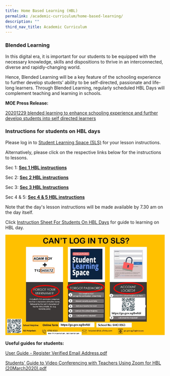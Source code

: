 ```yaml
---
title: Home Based Learning (HBL)
permalink: /academic-curriculum/home-based-learning/
description: ""
third_nav_title: Academic Curriculum
---
```

### Blended Learning

In this digital era, it is important for our students to be equipped with the necessary knowledge, skills and dispositions to thrive in an interconnected, diverse and rapidly-changing world.

Hence, Blended Learning will be a key feature of the schooling experience to further develop students' ability to be self-directed, passionate and life-long learners. Through Blended Learning, regularly scheduled HBL Days will complement teaching and learning in schools. 

**MOE Press Release:**

[20201229 blended learning to enhance schooling experience and further develop students into self directed learners](https://www.moe.gov.sg/news/press-releases/20201229-blended-learning-to-enhance-schooling-experience-and-further-develop-students-into-self-directed-learners)

### Instructions for students on HBL days

Please log in to [Student Learning Space (SLS)](https://vle.learning.moe.edu.sg/login) for your lesson instructions.

Alternatively, please click on the respective links below for the instructions to lessons.

Sec 1:  **[Sec 1 HBL instructions](https://docs.google.com/spreadsheets/d/e/2PACX-1vQCX76RTmLcXIJ7QhcNRXZVm9xtryo7HdMpeEE2emnCjJxsTohG9K_eBtWR51RtehRiap2Zwz2cPdQc/pubhtml)**

Sec 2:  **[Sec 2 HBL instructions](https://docs.google.com/spreadsheets/d/e/2PACX-1vTOqVeVvdR3-z3SUycxmI1steTV83pCnTLhM7KCPwCaXh_QK5J7-X3qZ0rUNjKB6oIKdJCtgA090vHK/pubhtml?gid=1696684271&amp;single=true)**

Sec 3: **[Sec 3 HBL Instructions](https://docs.google.com/spreadsheets/d/e/2PACX-1vRyMDZhOvXVdcAl_EX0UFt-GhxIv_qurgugCnZAEMteu3JHRENSxIOccPWHJUKlE1rgk0oyWx7Sy8ep/pubhtml)**

Sec 4 &amp; 5: **[Sec 4 &amp; 5 HBL instructions](https://docs.google.com/spreadsheets/d/e/2PACX-1vQLfaPV60AOzs0qDkvnb6Qzk5vGWB8xM2xOeoa4yI10N9QQLnt4QzR0nMXq6GKUlGvp4Q9gtw-jDawv/pubhtml?gid=806024980&amp;single=true)** 

Note that the day's lesson instructions will be made available by 7.30 am on the day itself.

Click [Instruction Sheet For Students On HBL Days](/files/Instruction%20Sheet%20for%20Students_BV.pdf) for guide to learning on HBL day.

![Student Learning Space support](/images/SLS%20suppt.jpg)

**Useful guides for students:**

[User Guide - Register Verified Email Address.pdf](/files/User%20Guide%20-%20Register%20Verified%20Email%20Address.pdf) <br>

[Students' Guide to Video Conferencing with Teachers Using Zoom for HBL (20March2020).pdf](/files/Students'%20Guide%20to%20Video%20Conferencing%20with%20Teachers%20Using%20Zoom%20for%20HBL%20(20March2020).pdf)